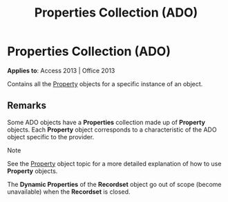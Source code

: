 ﻿---
title: Properties Collection (ADO)
TOCTitle: Properties Collection (ADO)
ms:assetid: 4d662790-1252-c930-e6f9-edf6a38636af
ms:mtpsurl: https://msdn.microsoft.com/library/JJ249245(v=office.15)
ms:contentKeyID: 48544729
ms.date: 09/18/2015
mtps_version: v=office.15
f1_keywords:
- ado210.chm1231104
f1_categories:
- Office.Version=v15
---

# Properties Collection (ADO)


**Applies to**: Access 2013 | Office 2013

Contains all the [Property](property-object-ado.md) objects for a specific instance of an object.

## Remarks

Some ADO objects have a **Properties** collection made up of **Property** objects. Each **Property** object corresponds to a characteristic of the ADO object specific to the provider.


> [!NOTE]
> <P>See the <A href="property-object-ado.md">Property</A> object topic for a more detailed explanation of how to use <STRONG>Property</STRONG> objects.</P>



The **Dynamic Properties** of the **Recordset** object go out of scope (become unavailable) when the **Recordset** is closed.

